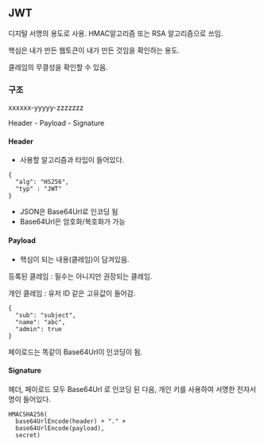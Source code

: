 ## JWT

디지털 서명의 용도로 사용. HMAC알고리즘 또는 RSA 알고리즘으로 쓰임.

핵심은 내가 만든 웹토큰이 내가 만든 것임을 확인하는 용도.

클레임의 무결성을 확인할 수 있음.

### 구조

xxxxxx-yyyyy-zzzzzzz

Header - Payload - Signature

#### Header

- 사용할 알고리즘과 타입이 들어있다.

```
{
  "alg": "HS256",
  "typ" : "JWT"
}
```

- JSON은 Base64Url로 인코딩 됨
- Base64Url은 암호화/복호화가 가능

#### Payload

- 핵심이 되는 내용(클레임)이 담겨있음.

등록된 클레임 : 필수는 아니지만 권장되는 클레임.

개인 클레임 : 유저 ID 같은 고유값이 들어감.

```
{
  "sub": "subject",
  "name": "abc",
  "admin": true
}
```

페이로드는 똑같이 Base64Url이 인코딩이 됨.

#### Signature

헤더, 페이로드 모두 Base64Url 로 인코딩 된 다음, 개인 키를 사용하여 서명한 전자서명이 들어있다.

```
HMACSHA256(
  base64UrlEncode(header) + "." +
  base64UrlEncode(payload),
  secret)
```